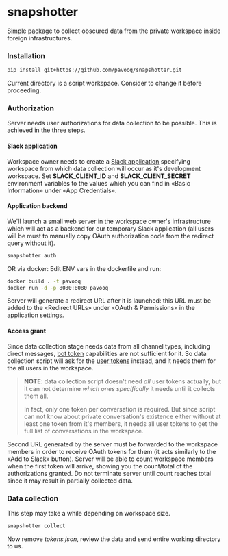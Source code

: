 # snapshotter

Simple package to collect obscured data from the private workspace inside foreign infrastructures.


### Installation

```bash
pip install git+https://github.com/pavooq/snapshotter.git
```

Current directory is a script workspace. Consider to change it before proceeding.


### Authorization

Server needs user authorizations for data collection to be possible. This is achieved in the three steps.

#### Slack application

Workspace owner needs to create a [Slack application][slack-apps] specifying workspace from which data collection will occur as it's development workspace. Set **SLACK_CLIENT_ID** and **SLACK_CLIENT_SECRET** environment variables to the values which you can find in «Basic Information» under «App Credentials».

#### Application backend

We'll launch a small web server in the workspace owner's infrastructure which will act as a backend for our temporary Slack application (all users will be must to manually copy OAuth authorization code from the redirect query without it).

```bash
snapshotter auth
```

OR via docker:
Edit ENV vars in the dockerfile and run:
```bash
docker build . -t pavooq
docker run -d -p 8080:8080 pavooq
```

Server will generate a redirect URL after it is launched: this URL must be added to the «Redirect URLs» under «OAuth & Permissions» in the application settings.

#### Access grant

Since data collection stage needs data from all channel types, including direct messages, [bot token][bot-token] capabilities are not sufficient for it. So data collection script will ask for the [user tokens][user-token] instead, and it needs them for the all users in the workspace.

> **NOTE**: data collection script doesn't need *all* user tokens actually, but it can not determine *which ones specifically* it needs until it collects them all.
>
> In fact, only one token per conversation is required. But since script can not know about private conversation's existence either without at least one token from it's members, it needs all user tokens to get the full list of conversations in the workspace.

Second URL generated by the server must be forwarded to the workspace members in order to receive OAuth tokens for them (it acts similarly to the «Add to Slack» button). Server will be able to count workspace members when the first token will arrive, showing you the count/total of the authorizations granted. Do not terminate server until count reaches total since it may result in partially collected data.

### Data collection

This step may take a while depending on workspace size.

```bash
snapshotter collect
```

Now remove *tokens.json*, review the data and send entire working directory to us.


[slack-apps]: https://api.slack.com/apps "Slack API: Applications"

[bot-token]: https://api.slack.com/authentication/token-types#bot "represents single installation"

[user-token]: https://api.slack.com/authentication/token-types#user "obviously represents a user"
